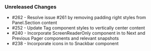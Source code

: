 ### Unreleased Changes

- #262 - Resolve issue #261 by removing padding right styles from Panel.Section content
- #252 - Update Tag component styles to vertically center content
- #240 - Incorporate ScreenReaderOnly component in to Next and Previous Pager components and relevant snapshots
- #238 - Incorporate icons in to Snackbar component
